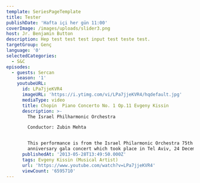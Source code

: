 ```yaml
---
template: SeriesPageTemplate
title: Tester
publishDate: 'Hafta içi her gün 11:00'
coverImage: /images/uploads/slider3.png
host: Jr. Benjamin Button
description: Hep test test test input test teste test.
targetGroup: Genç
language: '0'
selectedCategories:
  - S&C
episodes:
  - guests: Sercan
    season: '1'
    youtubeURL:
      id: LPa7jjeKVR4
      imageURL: 'https://i.ytimg.com/vi/LPa7jjeKVR4/hqdefault.jpg'
      mediaType: video
      title: Chopin  Piano Concerto No. 1 Op.11 Evgeny Kissin
      description: >-
        The Israel Philharmonic Orchestra 

        Conductor: Zubin Mehta


        This performance is from the Israel Philarmonic Orchestra 75th
        anniversary gala concert which took place in Tel Aviv, 24 December 2011.
      publishedAt: '2013-05-28T13:49:50.000Z'
      tags: Evgeny Kissin (Musical Artist)
      url: 'https://www.youtube.com/watch?v=LPa7jjeKVR4'
      viewCount: '6595710'
---
```


